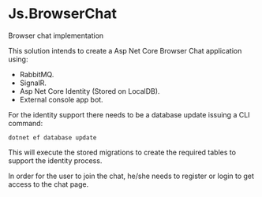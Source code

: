 # Js.BrowserChat
Browser chat implementation

This solution intends to create a Asp Net Core Browser Chat application using:

* RabbitMQ.
* SignalR.
* Asp Net Core Identity (Stored on LocalDB).
* External console app bot.

For the identity support there needs to be a database update issuing a CLI command:

`dotnet ef database update`

This will execute the stored migrations to create the required tables to support the identity process.

In order for the user to join the chat, he/she needs to register or login to get access to the chat page.